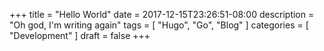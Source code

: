 +++
title = "Hello World"
date = 2017-12-15T23:26:51-08:00
description = "Oh god, I'm writing again"
tags = [ "Hugo", "Go", "Blog" ]
categories = [ "Development" ]
draft = false
+++
